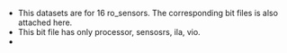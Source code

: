 - This datasets are for 16 ro_sensors. The corresponding bit files is also attached here.
- This bit file has only processor, sensosrs, ila, vio. 
-  
